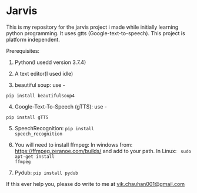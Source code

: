 # Jarvis
This is my repository for the jarvis project i made while initially learning python programming.
It uses gtts (Google-text-to-speech).
This project is platform independent.

Prerequisites:

1. Python(I usedd version 3.7.4)

2. A text editor(I used idle)

3. beautiful soup: use - 


<code>pip install beautifulsoup4</code>

4. Google-Text-To-Speech (gTTS): use - 

<code>pip install gTTS</code>

5. SpeechRecognition:
<code>pip install speech_recognition</code>

6. You will need to install ffmpeg:
In windows from: https://ffmpeg.zeranoe.com/builds/ and add to your path.
In Linux: <code> sudo apt-get install ffmpeg</code>

7. Pydub:
<code>pip install pydub</code>

If this ever help you, please do write to me at vik.chauhan001@gmail.com
